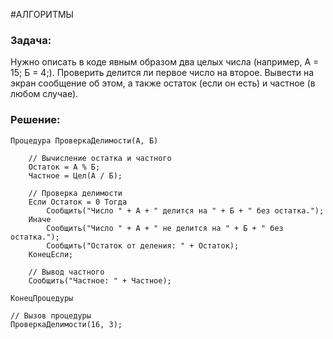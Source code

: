 #АЛГОРИТМЫ 
### Задача:
Нужно описать в коде явным образом два целых числа (например, А = 15; Б = 4;). Проверить
делится ли первое число на второе. Вывести на экран сообщение об этом, а также остаток
(если он есть) и частное (в любом случае).
### Решение:
```bsl
Процедура ПроверкаДелимости(А, Б)

    // Вычисление остатка и частного
    Остаток = А % Б;
    Частное = Цел(А / Б);

    // Проверка делимости
    Если Остаток = 0 Тогда
        Сообщить("Число " + А + " делится на " + Б + " без остатка.");
    Иначе
        Сообщить("Число " + А + " не делится на " + Б + " без остатка.");
        Сообщить("Остаток от деления: " + Остаток);
    КонецЕсли;

    // Вывод частного
    Сообщить("Частное: " + Частное);

КонецПроцедуры

// Вызов процедуры
ПроверкаДелимости(16, 3);

```